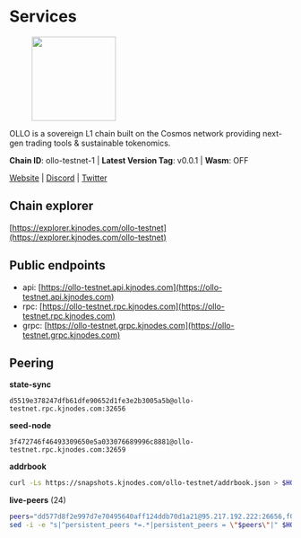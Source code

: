 # Services

<figure><img src="https://raw.githubusercontent.com/kj89/testnet_manuals/main/pingpub/logos/ollo.png" width="150" alt=""><figcaption></figcaption></figure>

OLLO is a sovereign L1 chain built on the Cosmos network providing  next-gen trading tools & sustainable tokenomics.

**Chain ID**: ollo-testnet-1 | **Latest Version Tag**: v0.0.1 | **Wasm**: OFF

[Website](https://www.ollostation.zone) | [Discord](https://discord.com/invite/GxBqZ9mSSm) | [Twitter](https://twitter.com/OLLOStation)


## Chain explorer
[https://explorer.kjnodes.com/ollo-testnet](https://explorer.kjnodes.com/ollo-testnet)

## Public endpoints

* api: [https://ollo-testnet.api.kjnodes.com](https://ollo-testnet.api.kjnodes.com)
* rpc: [https://ollo-testnet.rpc.kjnodes.com](https://ollo-testnet.rpc.kjnodes.com)
* grpc: [https://ollo-testnet.grpc.kjnodes.com](https://ollo-testnet.grpc.kjnodes.com)

## Peering

**state-sync**

```text
d5519e378247dfb61dfe90652d1fe3e2b3005a5b@ollo-testnet.rpc.kjnodes.com:32656
```

**seed-node**

```text
3f472746f46493309650e5a033076689996c8881@ollo-testnet.rpc.kjnodes.com:32659
```

**addrbook**
```bash
curl -Ls https://snapshots.kjnodes.com/ollo-testnet/addrbook.json > $HOME/.ollo/config/addrbook.json
```

**live-peers** (24)
```bash
peers="dd577d8f2e997d7e70495640aff124ddb70d1a21@95.217.192.222:26656,f09d8e2ada2d1d66a9cc8213a1d8ca7c6e5a29a6@65.108.79.57:54656,0d642afa8df369a5021609c43bb7765a332a615f@65.109.106.91:17656,b1c40c092d4c889d14ac8db36621c114f811d797@65.109.92.241:22046,2a8f0fada8b8b71b8154cf30ce44aebea1b5fe3d@146.59.116.136:26656,d5519e378247dfb61dfe90652d1fe3e2b3005a5b@65.109.68.190:32656,da8d3ca8e1c147f0037b1c43ad3de7174f5ec1b7@209.145.59.224:26656,a553ae4af55d127300dd707a46e715b47a82610a@65.21.131.215:26626,7dc63d58dccf6777206d5cdbc1ec1b9ba5221bd5@65.108.97.58:15656,536c816c0d32ceb601fcf047284f65dc68c0513a@65.21.134.202:26626,8c4a28db4a9f4a37725d504d6f87fb5e1aee0266@49.12.216.13:46656,ef8863e006ba8eaea3aa8b780b01b82b401d7bd9@84.46.252.45:56656,42beefd08b5f8580177d1506220db3a548090262@65.108.195.29:26116,5c2a752c9b1952dbed075c56c600c3a79b58c395@195.3.220.135:27006,3ea40f63890f10272201edf96d2a49e197e52091@65.108.105.48:18156,43da48176665407ebbe40f809a0ec2c84ab0579e@65.109.24.121:26656,0bee9e500e51465917506b47691a8fb032100da9@94.130.200.168:32656,67d27bdbc3c444c557d555164518d8f551a922c5@136.243.103.32:46656,dba5e8b41c4e369418f83a449966e4eb7ca05cd4@65.109.23.114:18156,9865c6e15faced6643adc228e3a59744e1b4e277@116.203.29.162:46656,60a8fdd419c20f509cf590a10978827bcf1cf25c@161.97.99.251:11656,1d576b61c0c56a9b6ef6dabf336fd3cf04c017b1@95.217.223.85:15656,517786f9e5e9caf196fed64c2130528e0ef59643@65.109.70.23:18156,98ea25336f87ebca4180c974e8b26aec55611ecb@173.212.226.128:32656"
sed -i -e "s|^persistent_peers *=.*|persistent_peers = \"$peers\"|" $HOME/.ollo/config/config.toml
```
